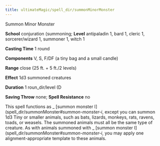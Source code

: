 ```yaml
---
title: ultimateMagic/spell_dir/summonMinorMonster
---
```

Summon Minor Monster

**School** conjuration (summoning; **Level** antipaladin 1, bard 1, cleric 1, sorcerer/wizard 1, summoner 1, witch 1

**Casting Time** 1 round

**Components** V, S, F/DF (a tiny bag and a small candle)

**Range** close (25 ft. + 5 ft./2 levels)

**Effect** 1d3 summoned creatures

**Duration** 1 roun_dir/level (D

**Saving Throw** none; **Spell Resistance** no

This spell functions as _ [summon monster I](spell_dir/summonMonster#_summon-monster-i_, except you can summon 1d3 Tiny or smaller animals, such as bats, lizards, monkeys, rats, ravens, toads, or weasels. The summoned animals must all be the same type of creature. As with animals summoned with _ [summon monster I](spell_dir/summonMonster#_summon-monster-i_, you may apply one alignment-appropriate template to these animals.

